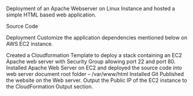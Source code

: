 Deployment of an Apache Webserver on Linux Instance and hosted a simple HTML based web application.

Source Code

Deployment
Customize the application dependencies mentioned below on AWS EC2 instance.


Created a Cloudformation Template to deploy a stack containing an EC2 Apache web server with Security Group allowing port 22 and port 80.
Installed Apache Web Server on EC2 and deployed the source code into web server document root folder – /var/www/html
Installed Git
Published the website on the Web server.
Output the Public IP of the EC2 instance to the CloudFormation Output section.

